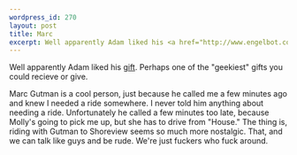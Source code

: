 ```yaml
--- 
wordpress_id: 270
layout: post
title: Marc
excerpt: Well apparently Adam liked his <a href="http://www.engelbot.com">gift</a>.  Perhaps one of the "geekiest" gifts you could recieve or give.<p>Marc Gutman is a cool person, just because he called me a few minutes ago and knew I needed a ride somewhere.  I never told him anything about needing a ride.  Unfortunately he called a few minutes too late, because Molly's going to pick me up, but she has to drive from "House."  The thing is, riding with Gutman to Shoreview seems so much more nostalgic.  That, and we can talk like guys and be rude.  We're just fuckers who fuck around.
---
```

Well apparently Adam liked his <a href="http://www.engelbot.com">gift</a>.  Perhaps one of the "geekiest" gifts you could recieve or give.<p>Marc Gutman is a cool person, just because he called me a few minutes ago and knew I needed a ride somewhere.  I never told him anything about needing a ride.  Unfortunately he called a few minutes too late, because Molly's going to pick me up, but she has to drive from "House."  The thing is, riding with Gutman to Shoreview seems so much more nostalgic.  That, and we can talk like guys and be rude.  We're just fuckers who fuck around.
